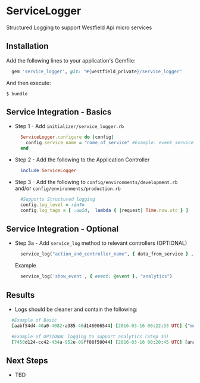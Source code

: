# ServiceLogger

Structured Logging to support Westfield Api micro services

## Installation

Add the following lines to your application's Gemfile:

```ruby
  gem 'service_logger', git: "#{westfield_private}/service_logger"
```

And then execute:

    $ bundle

## Service Integration - Basics

  - Step 1 - Add `initializer/service_logger.rb`
    ```ruby
      ServiceLogger.configure do |config|
        config.service_name = "name_of_service" #Example: event_service
      end
    ```

  - Step 2 - Add the following to the Application Controller
    ```ruby
      include ServiceLogger
    ```

  - Step 3 - Add the following to `config/environments/development.rb` and/or `config/environments/production.rb`

    ```ruby
      #Supports Structured logging
      config.log_level = :info
      config.log_tags = [ :uuid,  lambda { |request| Time.now.utc } ]
    ```

## Service Integration - Optional

  - Step 3a - Add `service_log` method to relevant controllers (OPTIONAL)

    ```ruby
      service_log("action_and_controller_name", { data_from_service } , tag_name)
      ```

    Example
    ```ruby
      service_log('show_event', { event: @event }, "analytics")
      ```

## Results

- Logs should be cleaner and contain the following:

```ruby
  #Example of Basic
  [aabf54d4-40a0-4082-a385-46d146006544] [2016-03-16 00:22:33 UTC] {"method":"GET","path":"/events","format":"json","controller":"api/v1/events","action":"index","status":200,"duration":80.08,"view":43.54,"db":12.6,"service_name":"event_service","environment":"development"}
```

```ruby
  #Example of OPTIONAL logging to support analytics (Step 3a)
  [7450d124-cc42-434a-952e-09ff08f50044] [2016-03-16 00:20:45 UTC] [analytics] {"service_name":"event_service","environment":"development","service_message":"index_of_events","service_details":{"events_count":10}}
```


## Next Steps

 - TBD
